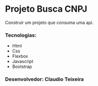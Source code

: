 # Projeto Busca CNPJ

Construir um projeto que consuma uma api.

### Tecnologias:

* Html
* Css
* Flexbox
* Javascript
* Bootstrap

### Desenvolvedor: Claudio Teixeira
